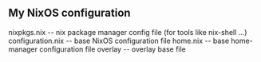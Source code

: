 ## My NixOS configuration

nixpkgs.nix -- nix package manager config file (for tools like nix-shell ...)
configuration.nix -- base NixOS configuration file
home.nix -- base home-manager configuration file
overlay -- overlay base file
